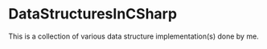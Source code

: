 # DataStructuresInCSharp

This is a collection of various data structure implementation(s) done by me. 
